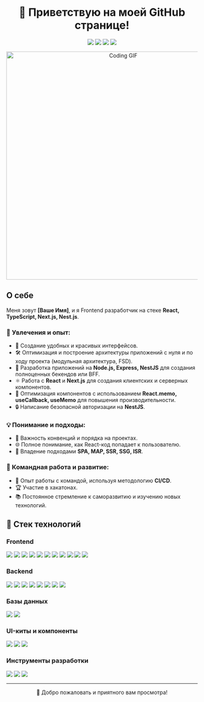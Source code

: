 <h1 align="center">👋 Приветствую на моей GitHub странице!</h1>

<p align="center">
  <img src="https://img.shields.io/badge/React-20232A?style=for-the-badge&logo=react&logoColor=61DAFB"/>
  <img src="https://img.shields.io/badge/TypeScript-007ACC?style=for-the-badge&logo=typescript&logoColor=white"/>
  <img src="https://img.shields.io/badge/Next.js-000000?style=for-the-badge&logo=nextdotjs&logoColor=white"/>
  <img src="https://img.shields.io/badge/NestJS-E0234E?style=for-the-badge&logo=nestjs&logoColor=white"/>
</p>

<p align="center">
  <img src="https://user-images.githubusercontent.com/1234567/123456789-12345678-9abc-def0-1234-56789abcdef0.gif" alt="Coding GIF" width="600"/>
</p>

## О себе
Меня зовут **[Ваше Имя]**, и я Frontend разработчик на стеке **React, TypeScript, Next.js, Nest.js**.

### 🌟 Увлечения и опыт:
- 🎨 Создание удобных и красивых интерфейсов.
- 🛠️ Оптимизация и построение архитектуры приложений с нуля и по ходу проекта (модульная архитектура, FSD).
- 🚀 Разработка приложений на **Node.js, Express, NestJS** для создания полноценных бекендов или BFF.
- ⚛️ Работа с **React** и **Next.js** для создания клиентских и серверных компонентов.
- 🧠 Оптимизация компонентов с использованием **React.memo, useCallback, useMemo** для повышения производительности.
- 🔒 Написание безопасной авторизации на **NestJS**.

### 💡 Понимание и подходы:
- 📏 Важность конвенций и порядка на проектах.
- 🌐 Полное понимание, как React-код попадает к пользователю.
- 🔄 Владение подходами **SPA, MAP, SSR, SSG, ISR**.

### 🚀 Командная работа и развитие:
- 🤝 Опыт работы с командой, используя методологию **CI/CD**.
- 🏆 Участие в хакатонах.
- 📚 Постоянное стремление к саморазвитию и изучению новых технологий.

## 🔧 Стек технологий

### Frontend
<p>
  <img src="https://img.shields.io/badge/React-20232A?style=for-the-badge&logo=react&logoColor=61DAFB"/>
  <img src="https://img.shields.io/badge/TypeScript-007ACC?style=for-the-badge&logo=typescript&logoColor=white"/>
  <img src="https://img.shields.io/badge/JavaScript-F7DF1E?style=for-the-badge&logo=javascript&logoColor=black"/>
  <img src="https://img.shields.io/badge/Redux%20Toolkit-764ABC?style=for-the-badge&logo=redux&logoColor=white"/>
  <img src="https://img.shields.io/badge/zustand-1c1e21?style=for-the-badge&logo=zustand&logoColor=white"/>
  <img src="https://img.shields.io/badge/HTML5-E34F26?style=for-the-badge&logo=html5&logoColor=white"/>
  <img src="https://img.shields.io/badge/CSS3-1572B6?style=for-the-badge&logo=css3&logoColor=white"/>
  <img src="https://img.shields.io/badge/react--hook--form-EC5990?style=for-the-badge&logo=reacthookform&logoColor=white"/>
  <img src="https://img.shields.io/badge/React%20Query-FF4154?style=for-the-badge&logo=reactquery&logoColor=white"/>
  <img src="https://img.shields.io/badge/React%20Router-CA4245?style=for-the-badge&logo=reactrouter&logoColor=white"/>
  <img src="https://img.shields.io/badge/Next.js-000000?style=for-the-badge&logo=nextdotjs&logoColor=white"/>
</p>

### Backend
<p>
  <img src="https://img.shields.io/badge/Node.js-339933?style=for-the-badge&logo=nodedotjs&logoColor=white"/>
  <img src="https://img.shields.io/badge/NestJS-E0234E?style=for-the-badge&logo=nestjs&logoColor=white"/>
  <img src="https://img.shields.io/badge/Express.js-000000?style=for-the-badge&logo=express&logoColor=white"/>
  <img src="https://img.shields.io/badge/Passport.js-34E27A?style=for-the-badge&logo=passport&logoColor=white"/>
  <img src="https://img.shields.io/badge/JWT-000000?style=for-the-badge&logo=jsonwebtokens&logoColor=white"/>
  <img src="https://img.shields.io/badge/Prisma-2D3748?style=for-the-badge&logo=prisma&logoColor=white"/>
  <img src="https://img.shields.io/badge/Google%20Auth-4285F4?style=for-the-badge&logo=google&logoColor=white"/>
  <img src="https://img.shields.io/badge/Yandex%20Auth-FFCC00?style=for-the-badge&logo=yandex&logoColor=white"/>
</p>

### Базы данных
<p>
  <img src="https://img.shields.io/badge/PostgreSQL-336791?style=for-the-badge&logo=postgresql&logoColor=white"/>
  <img src="https://img.shields.io/badge/SQL-4479A1?style=for-the-badge&logo=sql&logoColor=white"/>
</p>

### UI-киты и компоненты
<p>
  <img src="https://img.shields.io/badge/Ant%20Design-0170FE?style=for-the-badge&logo=antdesign&logoColor=white"/>
  <img src="https://img.shields.io/badge/MUI-007FFF?style=for-the-badge&logo=mui&logoColor=white"/>
  <img src="https://img.shields.io/badge/ShadCN-000000?style=for-the-badge&logo=shadcn&logoColor=white"/>
</p>

### Инструменты разработки
<p>
  <img src="https://img.shields.io/badge/eslint-4B32C3?style=for-the-badge&logo=eslint&logoColor=white"/>
  <img src="https://img.shields.io/badge/prettier-F7B93E?style=for-the-badge&logo=prettier&logoColor=black"/>
  <img src="https://img.shields.io/badge/GIT-F05032?style=for-the-badge&logo=git&logoColor=white"/>
</p>

---

<p align="center">🎉 Добро пожаловать и приятного вам просмотра!</p>
